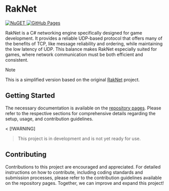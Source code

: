# RakNet 
<a href="https://www.nuget.org/packages/RakNet/">
    <img src="https://img.shields.io/badge/NuGet-004880?style=for-the-badge&logo=nuget&logoColor=white" alt="NuGET"/>
</a>
<a href="https://joseluishd.github.io/RakNet/">
    <img src="https://img.shields.io/badge/GitHub%20Pages-222222?style=for-the-badge&logo=GitHub%20Pages&logoColor=white" alt="GitHub Pages"/>
</a>

RakNet is a C# networking engine specifically designed for game development. It provides a reliable UDP-based protocol 
that offers many of the benefits of TCP, like message reliability and ordering, while maintaining the low latency of UDP. 
This balance makes RakNet especially suited for games, where network communication must be both efficient and consistent.

> [!NOTE]
> This is a simplified version based on the original <a href="https://github.com/facebookarchive/RakNet">RakNet</a> project.

## Getting Started
The necessary documentation is available on the <a href="https://joseluishd.github.io/RakNet/">repository pages</a>. 
Please refer to the respective sections for comprehensive details regarding the setup, usage, and contribution guidelines. 

< [!WARNING]
> This project is in development and is not yet ready for use.

## Contributing
Contributions to this project are encouraged and appreciated. For detailed instructions on how to contribute, including coding standards and submission processes, please refer to the contribution guidelines available on the repository pages. Together, we can improve and expand this project!
